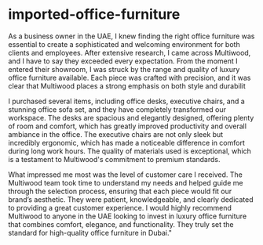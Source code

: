 # imported-office-furniture

As a business owner in the UAE, I knew finding the right office furniture was essential to create a sophisticated and welcoming environment for both clients and employees. After extensive research, I came across Multiwood, and I have to say they exceeded every expectation. From the moment I entered their showroom, I was struck by the range and quality of luxury office furniture available. Each piece was crafted with precision, and it was clear that Multiwood places a strong emphasis on both style and durabilit

I purchased several items, including office desks, executive chairs, and a stunning office sofa set, and they have completely transformed our workspace. The desks are spacious and elegantly designed, offering plenty of room and comfort, which has greatly improved productivity and overall ambiance in the office. The executive chairs are not only sleek but incredibly ergonomic, which has made a noticeable difference in comfort during long work hours. The quality of materials used is exceptional, which is a testament to Multiwood's commitment to premium standards.

What impressed me most was the level of customer care I received. The Multiwood team took time to understand my needs and helped guide me through the selection process, ensuring that each piece would fit our brand’s aesthetic. They were patient, knowledgeable, and clearly dedicated to providing a great customer experience. I would highly recommend Multiwood to anyone in the UAE looking to invest in luxury office furniture that combines comfort, elegance, and functionality. They truly set the standard for high-quality office furniture in Dubai."






